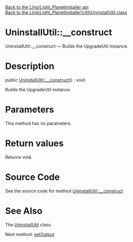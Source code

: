 [Back to the Ling/Light_PlanetInstaller api](https://github.com/lingtalfi/Light_PlanetInstaller/blob/master/doc/api/Ling/Light_PlanetInstaller.md)<br>
[Back to the Ling\Light_PlanetInstaller\Util\UninstallUtil class](https://github.com/lingtalfi/Light_PlanetInstaller/blob/master/doc/api/Ling/Light_PlanetInstaller/Util/UninstallUtil.md)


UninstallUtil::__construct
================



UninstallUtil::__construct — Builds the UpgradeUtil instance.




Description
================


public [UninstallUtil::__construct](https://github.com/lingtalfi/Light_PlanetInstaller/blob/master/doc/api/Ling/Light_PlanetInstaller/Util/UninstallUtil/__construct.md)() : void




Builds the UpgradeUtil instance.




Parameters
================

This method has no parameters.


Return values
================

Returns void.








Source Code
===========
See the source code for method [UninstallUtil::__construct](https://github.com/lingtalfi/Light_PlanetInstaller/blob/master/Util/UninstallUtil.php#L36-L39)


See Also
================

The [UninstallUtil](https://github.com/lingtalfi/Light_PlanetInstaller/blob/master/doc/api/Ling/Light_PlanetInstaller/Util/UninstallUtil.md) class.

Next method: [setOutput](https://github.com/lingtalfi/Light_PlanetInstaller/blob/master/doc/api/Ling/Light_PlanetInstaller/Util/UninstallUtil/setOutput.md)<br>

